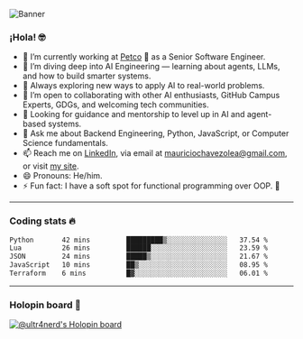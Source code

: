 ![Banner](banner.gif)
### ¡Hola! 🤓

* 🔭 I’m currently working at [Petco](https://www.petco.com) 🐶 as a Senior Software Engineer.
* 🤖 I’m diving deep into AI Engineering — learning about agents, LLMs, and how to build smarter systems.
* 🌱 Always exploring new ways to apply AI to real-world problems.
* 👯 I’m open to collaborating with other AI enthusiasts, GitHub Campus Experts, GDGs, and welcoming tech communities.
* 🤝 Looking for guidance and mentorship to level up in AI and agent-based systems.
* 💬 Ask me about Backend Engineering, Python, JavaScript, or Computer Science fundamentals.
* 📫 Reach me on [LinkedIn](https://www.linkedin.com/in/ultr4nerd), via email at [mauriciochavezolea@gmail.com](mailto:mauriciochavezolea@gmail.com), or visit [my site](https://mauriciochavez.dev).
* 😄 Pronouns: He/him.
* ⚡ Fun fact: I have a soft spot for functional programming over OOP. 🤭
---

### Coding stats 🔥

<!--START_SECTION:waka-->

```txt
Python       42 mins         █████████▒░░░░░░░░░░░░░░░   37.54 %
Lua          26 mins         ██████░░░░░░░░░░░░░░░░░░░   23.59 %
JSON         24 mins         █████▒░░░░░░░░░░░░░░░░░░░   21.67 %
JavaScript   10 mins         ██▒░░░░░░░░░░░░░░░░░░░░░░   08.95 %
Terraform    6 mins          █▓░░░░░░░░░░░░░░░░░░░░░░░   06.01 %
```

<!--END_SECTION:waka-->

---

### Holopin board 🦖

[![@ultr4nerd's Holopin board](https://holopin.me/ultr4nerd)](https://holopin.io/@ultr4nerd)
